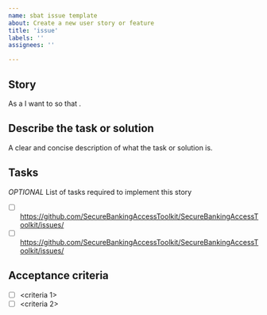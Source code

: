 ```yaml
---
name: sbat issue template
about: Create a new user story or feature
title: 'issue'
labels: ''
assignees: ''

---
```


## Story

As a <user type> I want to <task> so that <goal>.

## Describe the task or solution
A clear and concise description of what the task or solution is.

## Tasks
_OPTIONAL_
List of tasks required to implement this story
- [ ] https://github.com/SecureBankingAccessToolkit/SecureBankingAccessToolkit/issues/<issueID>
- [ ] https://github.com/SecureBankingAccessToolkit/SecureBankingAccessToolkit/issues/<issueID>

## Acceptance criteria
- [ ] <criteria 1>
- [ ] <criteria 2>
